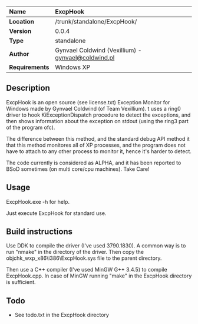 |**Name**|ExcpHook|
|:-------|:-------|
|**Location**|/trunk/standalone/ExcpHook/|
|**Version**|0.0.4|
|**Type**|standalone|
|**Author**|Gynvael Coldwind (Vexillium) - gynvael@coldwind.pl|
|**Requirements**|Windows XP|

## Description ##
ExcpHook is an open source (see license.txt) Exception Monitor for Windows made by Gynvael Coldwind (of Team Vexillium). t uses a ring0 driver to hook KiExceptionDispatch procedure to detect the exceptions, and then shows information about the exception on stdout (using the ring3 part of the program ofc).

The difference between this method, and the standard debug API method it that this method monitores all of XP processes, and the program does not have to attach to any other process to monitor it, hence it's harder to detect.

The code currently is considered as ALPHA, and it has been reported to BSoD sometimes (on multi core/cpu machines). Take Care!


## Usage ##
ExcpHook.exe -h for help.

Just execute ExcpHook for standard use.


## Build instructions ##
Use DDK to compile the driver (I've used 3790.1830). A common way is to run "nmake" in the directory of the driver. Then copy the objchk\_wxp\_x86\i386\ExcpHook.sys file to the parent directory.

Then use a C++ compiler (I've used MinGW G++ 3.4.5) to compile ExcpHook.cpp. In case of MinGW running "make" in the ExcpHook directory is sufficient.


## Todo ##
  * See todo.txt in the ExcpHook directory